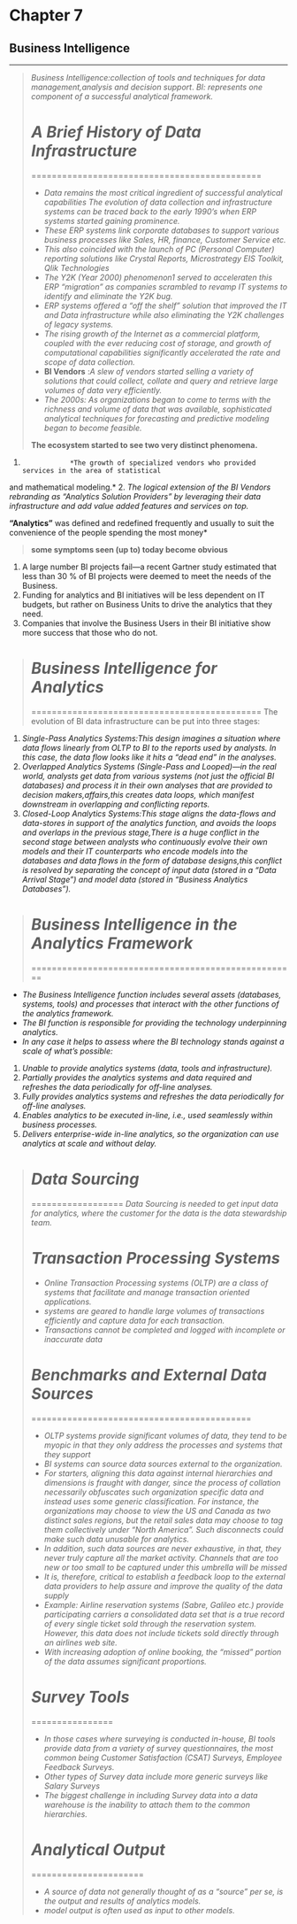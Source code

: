 


# Chapter 7
## Business Intelligence
---
>*Business Intelligence:collection of tools and techniques for data management,analysis and decision support*.
>*BI: represents one component of a successful analytical framework.*
>
> # *A Brief History of Data Infrastructure* #
>=============================================
> - *Data remains the most critical ingredient of successful analytical capabilities 
  The evolution of data collection and infrastructure systems can be
  traced back to the early 1990’s when ERP systems started gaining prominence.*
> - *These ERP systems link corporate databases to support various business processes
 like Sales, HR, finance, Customer Service etc.*
> - *This also coincided with the launch of PC (Personal Computer)
 reporting solutions like Crystal Reports, Microstrategy EIS Toolkit, Qlik
Technologies*
> - *The Y2K (Year 2000) phenomenon1 served to acceleraten this ERP “migration” as companies scrambled to revamp IT systems to identify and eliminate the Y2K bug.*
> - *ERP systems offered a “off the shelf” solution that improved the IT and Data infrastructure while also eliminating the Y2K challenges of legacy systems.*
> - *The rising growth of the Internet as a commercial platform, coupled with the
ever reducing cost of storage, and growth of computational capabilities significantly
accelerated the rate and scope of data collection.*
> - **BI Vendors** :*A slew of vendors started selling a variety of solutions that could collect, collate
and query and retrieve large volumes of data very efficiently.*
> - *The 2000s: As organizations began to come to terms with the richness and volume
of data that was available, sophisticated analytical techniques for forecasting
and predictive modeling began to become feasible.*
>
> **The ecosystem started to see two very distinct phenomena.** 
>
 1.                 *The growth of specialized vendors who provided services in the area of statistical
and mathematical modeling.*
 2.                *The logical extension of the BI Vendors rebranding as “Analytics Solution
Providers” by leveraging their data infrastructure and add value added features
and services on top.*
>
**“Analytics”**
 was defined and redefined frequently
and usually to suit the convenience of the people spending the most money*
>
> **some symptoms seen (up to) today become obvious**
  1. A large number BI projects fail—a recent Gartner study estimated that less than
30 % of BI projects were deemed to meet the needs of the Business.
  2. Funding for analytics and BI initiatives will be less dependent on IT budgets,
but rather on Business Units to drive the analytics that they need.
  3. Companies that involve the Business Users in their BI initiative show more success
that those who do not.
>
> # *Business Intelligence for Analytics* #
>=============================================
The evolution of BI data infrastructure can be put into three stages:
 1. *Single-Pass Analytics Systems:This design imagines a situation where data flows linearly from OLTP
to BI to the reports used by analysts. In this case, the data flow looks like it hits a “dead end” in the analyses.*
 2. *Overlapped Analytics Systems (Single-Pass and Looped)—in the real
world, analysts get data from various systems (not just the official BI databases)
and process it in their own analyses that are provided to decision makers,affairs,this
creates data loops, which manifest downstream in overlapping and conflicting
reports.*
 3. *Closed-Loop Analytics Systems:This stage aligns the data-flows and data-stores in support of the analytics
function, and avoids the loops and overlaps in the previous stage,There is a huge conflict in the second stage between analysts who continuously evolve their own models and their IT counterparts who encode models into the
databases and data flows in the form of database designs,this conflict is resolved by separating the concept of input data
(stored in a “Data Arrival Stage”) and model data (stored in “Business Analytics
Databases”).*
>
> # *Business Intelligence in the Analytics Framework* #
>====================================================
 - *The Business Intelligence function includes several assets (databases, systems,
tools) and processes that interact with the other functions of the analytics framework.*
 - *The BI function is responsible for providing the technology underpinning
analytics.*
 - *In any case it helps to assess where the BI technology stands against a scale of
what’s possible:*
1.  *Unable to provide analytics systems (data, tools and infrastructure).*
2.  *Partially provides the analytics systems and data required and refreshes the
data periodically for off-line analyses.*
3.  *Fully provides analytics systems and refreshes the data periodically for
off-line analyses.*
4.  *Enables analytics to be executed in-line, i.e., used seamlessly within business
processes.*
5.  *Delivers enterprise-wide in-line analytics, so the organization can use analytics
at scale and without delay.*
>
> # *Data Sourcing*
>==================
> *Data Sourcing is needed to get input data for analytics, where the customer for
the data is the data stewardship team.* 
> # *Transaction Processing Systems*
> - *Online Transaction Processing systems (OLTP) are a class of systems that facilitate
and manage transaction oriented applications.*
> - *systems are geared to handle large volumes of transactions efficiently and
capture data for each transaction.*
> - *Transactions cannot be completed and logged with
incomplete or inaccurate data*
>
> # *Benchmarks and External Data Sources*
>===========================================
> - *OLTP systems provide significant volumes of data, they tend to be myopic
in that they only address the processes and systems that they support*
> - *BI systems can source data sources external
to the organization.*
> - *For starters, aligning this data against internal hierarchies and dimensions
is fraught with danger, since the process of collation necessarily obfuscates
such organization specific data and instead uses some generic classification. For
instance, the organizations may choose to view the US and Canada as two distinct
sales regions, but the retail sales data may choose to tag them collectively under
“North America”. Such disconnects could make such data unusable for analytics.*
> - *In addition, such data sources are never exhaustive, in that, they never truly
capture all the market activity. Channels that are too new or too small to be
captured under this umbrella will be missed*
> - *It is, therefore, critical to establish a feedback loop to the external data providers
to help assure and improve the quality of the data supply*
> - *Example: Airline reservation systems (Sabre, Galileo etc.) provide participating
carriers a consolidated data set that is a true record of every single ticket sold
through the reservation system. However, this data does not include tickets sold
directly through an airlines web site.*
> - *With increasing adoption of online booking, the “missed” portion of the data assumes
significant proportions.*
>
> # *Survey Tools*
>================
> - *In those cases where surveying is conducted in-house, BI tools provide data from
a variety of survey questionnaires, the most common being Customer Satisfaction
(CSAT) Surveys, Employee Feedback Surveys.*
> - *Other types of Survey data include more generic surveys like Salary Surveys*
> - *The biggest challenge in including Survey data into a data warehouse is the
inability to attach them to the common hierarchies.*
>
> # *Analytical Output*
>======================
>- *A source of data not generally thought of as a “source” per se, is the output and
results of analytics models.*
> - *model output is often used as input to other models.*

 
 






